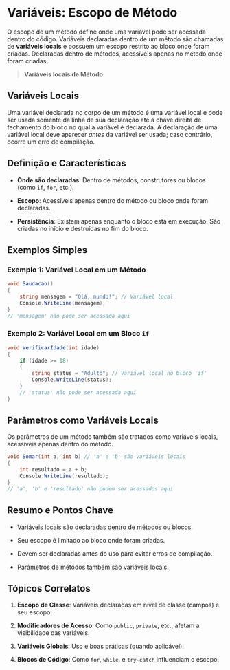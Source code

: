 # Variáveis: Escopo de Método

O escopo de um método define onde uma variável pode ser acessada dentro do código. Variáveis declaradas dentro de um método são chamadas de **variáveis locais** e possuem um escopo restrito ao bloco onde foram criadas. Declaradas dentro de métodos, acessíveis apenas no método onde foram criadas.

> **Variáveis locais de Método**

## Variáveis Locais

Uma variável declarada no corpo de um método é uma variável local e pode ser usada somente da linha de sua declaração até a chave direita de fechamento do bloco no qual a variável é declarada. A declaração de uma variável local deve aparecer _antes_ da variável ser usada; caso contrário, ocorre um erro de compilação.

## Definição e Características

- **Onde são declaradas**: Dentro de métodos, construtores ou blocos (como `if`, `for`, etc.).

- **Escopo**: Acessíveis apenas dentro do método ou bloco onde foram declaradas.

- **Persistência**: Existem apenas enquanto o bloco está em execução. São criadas no início e destruídas no fim do bloco.

## Exemplos Simples

### Exemplo 1: Variável Local em um Método

```csharp
void Saudacao()
{
    string mensagem = "Olá, mundo!"; // Variável local
    Console.WriteLine(mensagem);
}
// 'mensagem' não pode ser acessada aqui
```

### Exemplo 2: Variável Local em um Bloco `if`

```csharp
void VerificarIdade(int idade)
{
    if (idade >= 18)
    {
        string status = "Adulto"; // Variável local no bloco 'if'
        Console.WriteLine(status);
    }
    // 'status' não pode ser acessada aqui
}
```

## Parâmetros como Variáveis Locais

Os parâmetros de um método também são tratados como variáveis locais, acessíveis apenas dentro do método.

```csharp
void Somar(int a, int b) // 'a' e 'b' são variáveis locais
{
    int resultado = a + b;
    Console.WriteLine(resultado);
}
// 'a', 'b' e 'resultado' não podem ser acessados aqui
```

## Resumo e Pontos Chave

- Variáveis locais são declaradas dentro de métodos ou blocos.

- Seu escopo é limitado ao bloco onde foram criadas.

- Devem ser declaradas antes do uso para evitar erros de compilação.

- Parâmetros de métodos também são variáveis locais.

## Tópicos Correlatos

1. **Escopo de Classe**: Variáveis declaradas em nível de classe (campos) e seu escopo.

2. **Modificadores de Acesso**: Como `public`, `private`, etc., afetam a visibilidade das variáveis.

3. **Variáveis Globais**: Uso e boas práticas (quando aplicável).

4. **Blocos de Código**: Como `for`, `while`, e `try-catch` influenciam o escopo.
